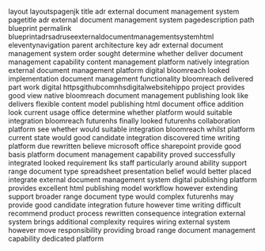 layout layoutspagenjk title adr external document management system pagetitle adr external document management system pagedescription path blueprint permalink blueprintadrsadruseexternaldocumentmanagementsystemhtml eleventynavigation parent architecture key adr external document management system order sought determine whether deliver document management capability content management platform natively integration external document management platform digital bloomreach looked implementation document management functionality bloomreach delivered part work digital httpsgithubcomnhsdigitalwebsitehippo project provides good view native bloomreach document management publishing look like delivers flexible content model publishing html document office addition look current usage office determine whether platform would suitable integration bloomreach futurenhs finally looked futurenhs collaboration platform see whether would suitable integration bloomreach whilst platform current state would good candidate integration discovered time writing platform due rewritten believe microsoft office sharepoint provide good basis platform document management capability proved successfully integrated looked requirement lks staff particularly around ability support range document type spreadsheet presentation belief would better placed integrate external document management system digital publishing platform provides excellent html publishing model workflow however extending support broader range document type would complex futurenhs may provide good candidate integration future however time writing difficult recommend product process rewritten consequence integration external system brings additional complexity requires wiring external system however move responsibility providing broad range document management capability dedicated platform